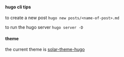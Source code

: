 #### hugo cli tips

to create a new post
`hugo new posts/<name-of-post>.md`

to run the hugo server
`hugo server -D`


#### theme

the current theme is [solar-theme-hugo](https://github.com/bake/solar-theme-hugo)

